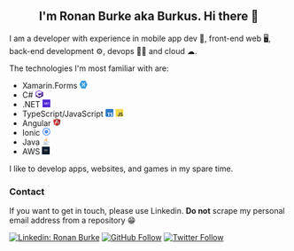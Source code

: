 <h2 align="center">I'm Ronan Burke aka Burkus. Hi there 👋</h2>

I am a developer with experience in mobile app dev 📱, front-end web 🖥, back-end development ⚙️, devops 👨‍🔧 and cloud ☁.

The technologies I'm most familiar with are:
- Xamarin.Forms <img src="./assets/xamarin-forms.png" width="14" height="14" alt="Xamarin.Forms" />
- C# <img src="./assets/csharp.png" width="14" height="14" alt="C Sharp" />
- .NET <img src="./assets/dotnetlogo.png" width="14" height="14" alt="dotnet" />
- TypeScript/JavaScript <img src="./assets/typescript.png" width="14" height="14" alt="TypeScript" /> <img src="./assets/javascript.png" width="14" height="14" alt="JavaScript" />
- Angular <img src="./assets/angular.png" width="14" height="14" alt="Angular" />
- Ionic <img src="./assets/ionic.png" width="14" height="14" alt="Ionic" />
- Java <img src="./assets/java.png" width="14" height="14" alt="Java" />
- AWS <img src="./assets/aws.png" width="14" height="14" alt="AWS" />

I like to develop apps, websites, and games in my spare time.

### Contact

If you want to get in touch, please use Linkedin. __Do not__ scrape my personal email address from a repository 😁

[![Linkedin: Ronan Burke](https://img.shields.io/badge/LinkedIn-blue?style=flat&logo=linkedin&labelColor=blue&label=Ronan%20Burke&link=https://www.linkedin.com/in/ronan-burke8/)](https://www.linkedin.com/in/ronan-burke8/)
[![GitHub Follow](https://img.shields.io/github/followers/BurkusCat?label=Follow%20BurkusCat&style=social)](https://github.com/BurkusCat)
[![Twitter Follow](https://img.shields.io/twitter/follow/BurkusCat?style=social)](https://twitter.com/BurkusCat)

